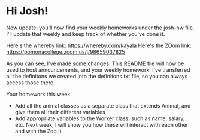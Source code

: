# Hi Josh! #

New update: you'll now find your weekly homeworks under the josh-hw file. I'll update that weekly and keep track of whether you've done it. 

Here's the whereby link: https://whereby.com/kayala
Here's the ZOom link: https://pomonacollege.zoom.us/j/98659037825

As you can see, I've made some changes. This README file will now be used to host announcements, and your weekly homework. I've transferred all the definitons we created into the definitons.txt file, so you can always access those there. 

Your homework this week:
- Add all the animal classes as a separate class that extends Animal, and give them all their different variables
- Add appropriate variables to the Worker class, such as name, salary, etc. 
Next week, I will show you how these will interact with each other and with the Zoo :)
